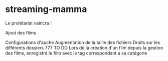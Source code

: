 # streaming-mamma
Le prolétariat vaincra !

Ajout des films

Configurations d'apche 
	Augmentation de la taille des fichiers
	Droits sur les différents dossiers 777
TO DO
	Lors de la création d'un film depuis la gestion des films, enregistré le film avec le tag correspondant a sa catégorie
